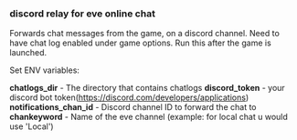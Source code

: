 ### discord relay for eve online chat 

Forwards chat messages from the game, on a discord channel. Need to have chat log enabled under game options. Run this after the game is launched.


Set ENV variables:  

**chatlogs_dir** - The directory that contains chatlogs
**discord_token** - your discord bot token(https://discord.com/developers/applications)  
**notifications_chan_id** - Discord channel ID to forward the chat to
**chankeyword** - Name of the eve channel (example: for local chat u would use 'Local')  
